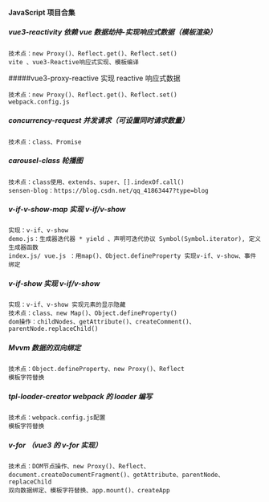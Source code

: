 #### JavaScript 项目合集

##### vue3-reactivity 依赖 vue 数据劫持-实现响应式数据（模板渲染）

```
技术点：new Proxy()、Reflect.get()、Reflect.set()
vite 、vue3-Reactive响应式实现、模板编译
```

#####vue3-proxy-reactive 实现 reactive 响应式数据

```
技术点：new Proxy()、Reflect.get()、Reflect.set()
webpack.config.js
```

##### concurrency-request 并发请求（可设置同时请求数量）

```
技术点：class、Promise
```

##### carousel-class 轮播图

```
技术点：class使用、extends、super、[].indexOf.call()
sensen-blog：https://blog.csdn.net/qq_41863447?type=blog
```

##### v-if-v-show-map 实现 v-if/v-show

```
实现：v-if、v-show
demo.js：生成器迭代器 * yield 、声明可迭代协议 Symbol(Symbol.iterator), 定义生成器函数
index.js/ vue.js ：用map()、Object.defineProperty 实现v-if、v-show、事件绑定
```

##### v-if-show 实现 v-if/v-show

```
实现：v-if、v-show 实现元素的显示隐藏
技术点：class、new Map()、Object.defineProperty()
dom操作：childNodes、getAttribute()、createComment()、parentNode.replaceChild()
```

##### Mvvm 数据的双向绑定

```
技术点：Object.defineProperty、new Proxy()、Reflect
模板字符替换
```

##### tpl-loader-creator webpack 的 loader 编写

```
技术点：webpack.config.js配置
模板字符替换
```

##### v-for （vue3 的 v-for 实现）

```
技术点：DOM节点操作、new Proxy()、Reflect、document.createDocumentFragment()、getAttribute、parentNode、replaceChild
双向数据绑定、模板字符替换、app.mount()、createApp
```
